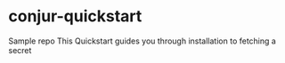 # conjur-quickstart
Sample repo
This Quickstart guides you through installation to fetching a secret 
